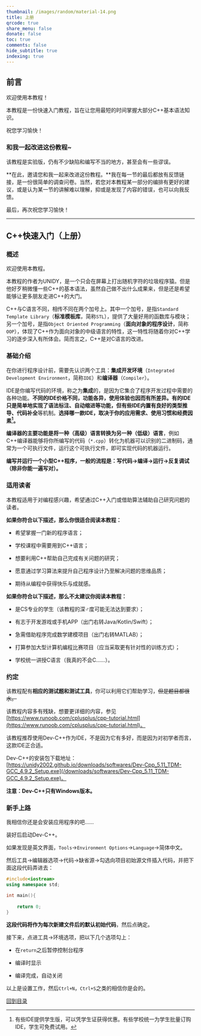 ```yaml
---
thumbnail: /images/random/material-14.png
title: 上册
qrcode: true
share_menu: false
donate: false
toc: true
comments: false
hide_subtitle: true
indexing: true
---
```


## 前言

欢迎使用本教程！

本教程是一份快速入门教程，旨在让您用最短的时间掌握大部分C++基本语法知识。

祝您学习愉快！

### 和我一起改进这份教程~

该教程是实验版，仍有不少缺陷和编写不当的地方，甚至会有一些谬误。

**在此，邀请您和我一起来改进这份教程。**我在每一节的最后都放有反馈链接，是一份很简单的调查问卷。当然，若您对本教程某一部分的编排有更好的建议，或是认为某一节的讲解难以理解，抑或是发现了内容的错误，也可以向我反馈。

最后，再次祝您学习愉快！

---

## C++快速入门（上册）

### 概述

欢迎使用本教程。

本教程的作者为UNIDY，是一个只会在屏幕上打出随机字符的垃圾程序猿。但是他好歹稍微懂一些C++的基本语法，虽然自己做不出什么成果来，但是还是希望能够让更多朋友走进C++的大门。

C++与C语言不同，相传不同在两个加号上。其中一个加号，是指`Standard Template Library`（**标准模板库**，简称`STL`），提供了大量好用的函数库与模块；另一个加号，是指`Object Oriented Programming`（**面向对象的程序设计**，简称`OOP`），体现了C++作为面向对象的中级语言的特性，这一特性将随着你对C++学习的逐步深入有所体会。简而言之，C++是对C语言的改进。

### 基础介绍

在你进行程序设计前，需要先认识两个工具：**集成开发环境**（`Integrated Development Environment`，简称`IDE`）和**编译器**（`Compiler`）。

IDE是你编写代码的环境，称之为**集成**的，是因为它集合了程序开发过程中需要的各种功能。**不同的IDE价格不同，功能各异，使用体验也因而有所差异。**有的IDE只是简单地实现了语法标注、自动缩进等功能，但有些IDE内置有良好的**类型推导、代码补全**等机制。**选择哪一款IDE，取决于你的应用需求、使用习惯和经费因素[^1]。**

[^1]: 有些IDE提供学生版，可以凭学生证获得优惠。有些学校统一为学生批量订购IDE，学生可免费试用。

**编译器的主要功能是将一种（高级）语言转换为另一种（低级）语言**，例如C++编译器能够将你所编写的代码（`*.cpp`）转化为机器可以识别的二进制码，通常为一个可执行文件，运行这个可执行文件，即可实现代码的机器运行。

**编写并运行一个小型C++程序，一般的流程是：写代码→编译→运行→反复调试（除非你能一遍写对）。**

### 适用读者

本教程适用于对编程感兴趣，希望通过C++入门或借助算法辅助自己研究问题的读者。

**如果你符合以下描述，那么你很适合阅读本教程：**

- 希望掌握一门新的程序语言；

- 学校课程中需要用到C++语言；

- 想要利用C++帮助自己完成有关问题的研究；

- 愿意通过学习算法来提升自己程序设计乃至解决问题的思维品质；

- 期待从编程中获得快乐与成就感。

**如果你符合以下描述，那么不太建议你阅读本教程：**

- 是CS专业的学生（该教程的深♂度可能无法达到要求）；

- 有志于开发游戏或手机APP（出门右转Java/Kotlin/Swift）；

- 急需借助程序完成数学建模项目（出门右转MATLAB）；

- 打算参加大型计算机编程比赛项目（应当采取更有针对性的训练方式）；

- 学校统一讲授C语言（我真的不会C……）。

### 约定

该教程配有**相应的测试题和测试工具**，你可以利用它们帮助学习，~~但是题目都很水。~~

该教程内容多有残缺，想要更详细的内容，参见[https://www.runoob.com/cplusplus/cpp-tutorial.html](https://www.runoob.com/cplusplus/cpp-tutorial.html)。

该教程推荐使用Dev-C++作为IDE，不是因为它有多好，而是因为对初学者而言，这款IDE正合适。

Dev-C++的安装包下载地址：[https://unidy2002.github.io/downloads/softwares/Dev-Cpp_5.11_TDM-GCC_4.9.2_Setup.exe](/downloads/softwares/Dev-Cpp_5.11_TDM-GCC_4.9.2_Setup.exe)。

**注意：Dev-C++只有Windows版本。**

### 新手上路

我相信你还是会安装应用程序的吧……

装好后启动Dev-C++。

如果发现是英文界面，`Tools`→`Environment Options`→`Language`→简体中文。

然后工具→编辑器选项→代码→缺省源→勾选向项目初始源文件插入代码，并把下面这段代码弄进去：

```c++
#include<iostream>
using namespace std;

int main(){
    
    return 0;
}
```

**这段代码将作为每次新建文件后的默认初始代码**，然后点确定。

 接下来，点进工具→环境选项，把以下几个选项勾上：

- 在`return`之后暂停控制台程序

- 编译时显示

- 编译完成，自动关闭

以上是设置工作，然后`Ctrl+N`，`Ctrl+S`之类的相信你是会的。

[回到目录](../)

